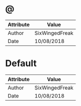 # @
| Attribute | Value |
| ---  | ---     |
| Author | SixWingedFreak |
| Date | 10/08/2018 |
# Default
| Attribute | Value |
| ---  | ---     |
| Author | SixWingedFreak |
| Date | 10/08/2018 |
